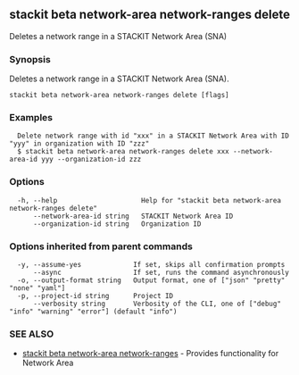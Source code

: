 ## stackit beta network-area network-ranges delete

Deletes a network range in a STACKIT Network Area (SNA)

### Synopsis

Deletes a network range in a STACKIT Network Area (SNA).

```
stackit beta network-area network-ranges delete [flags]
```

### Examples

```
  Delete network range with id "xxx" in a STACKIT Network Area with ID "yyy" in organization with ID "zzz"
  $ stackit beta network-area network-ranges delete xxx --network-area-id yyy --organization-id zzz
```

### Options

```
  -h, --help                     Help for "stackit beta network-area network-ranges delete"
      --network-area-id string   STACKIT Network Area ID
      --organization-id string   Organization ID
```

### Options inherited from parent commands

```
  -y, --assume-yes             If set, skips all confirmation prompts
      --async                  If set, runs the command asynchronously
  -o, --output-format string   Output format, one of ["json" "pretty" "none" "yaml"]
  -p, --project-id string      Project ID
      --verbosity string       Verbosity of the CLI, one of ["debug" "info" "warning" "error"] (default "info")
```

### SEE ALSO

* [stackit beta network-area network-ranges](./stackit_beta_network-area_network-ranges.md)	 - Provides functionality for Network Area

